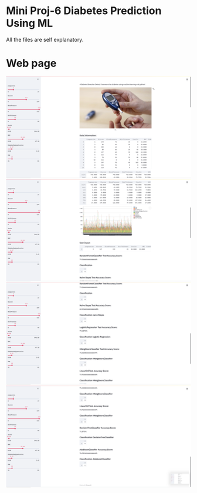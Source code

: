 # Mini Proj-6 Diabetes Prediction Using ML

All the files are self explanatory.

# Web page

<img width=677 src="https://github.com/VatsalNanda/Web-Development-Minor-Projects/blob/main/diabetes%20prediction/result1.png">


<img width=677 src="https://github.com/VatsalNanda/Web-Development-Minor-Projects/blob/main/diabetes%20prediction/result2.png">


<img width=677 src="https://github.com/VatsalNanda/Web-Development-Minor-Projects/blob/main/diabetes%20prediction/result3.png">


<img width=677 src="https://github.com/VatsalNanda/Web-Development-Minor-Projects/blob/main/diabetes%20prediction/result4.png">
